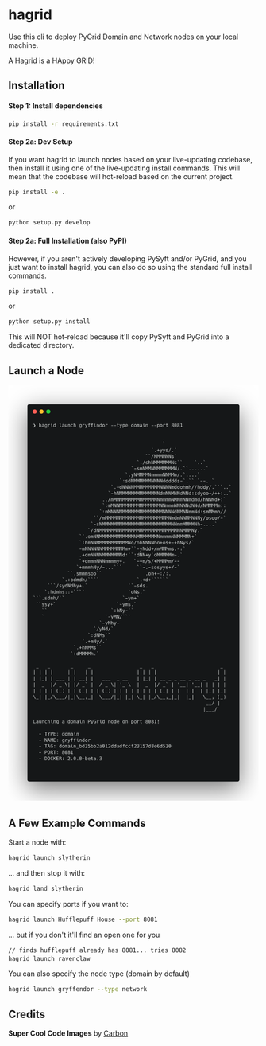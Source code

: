 # hagrid

Use this cli to deploy PyGrid Domain and Network nodes on your local machine.

A Hagrid is a HAppy GRID!

## Installation

#### Step 1: Install dependencies
```bash
pip install -r requirements.txt
```

#### Step 2a: Dev Setup
If you want hagrid to launch nodes based on your live-updating codebase, then install it using one of the live-updating install commands. This will mean that the codebase will hot-reload based on the current project. 
```bash
pip install -e .
```
or
```bash
python setup.py develop
```

#### Step 2a: Full Installation (also PyPI)
However, if you aren't actively developing PySyft and/or PyGrid, and you just want to install hagrid, you can also do so using the standard full install commands.
```bash
pip install .
```
or
```bash
python setup.py install
```
This will NOT hot-reload because it'll copy PySyft and PyGrid into a dedicated directory.

## Launch a Node

![alt text](cli2.png)

## A Few Example Commands

Start a node with:
```bash
hagrid launch slytherin
```
... and then stop it with:
```bash
hagrid land slytherin
```
You can specify ports if you want to:
```bash
hagrid launch Hufflepuff House --port 8081
```
... but if you don't it'll find an open one for you
```bash
// finds hufflepuff already has 8081... tries 8082
hagrid launch ravenclaw
```
You can also specify the node type (domain by default)
```bash
hagrid launch gryffendor --type network
```
## Credits

**Super Cool Code Images** by [Carbon](https://carbon.now.sh/)
